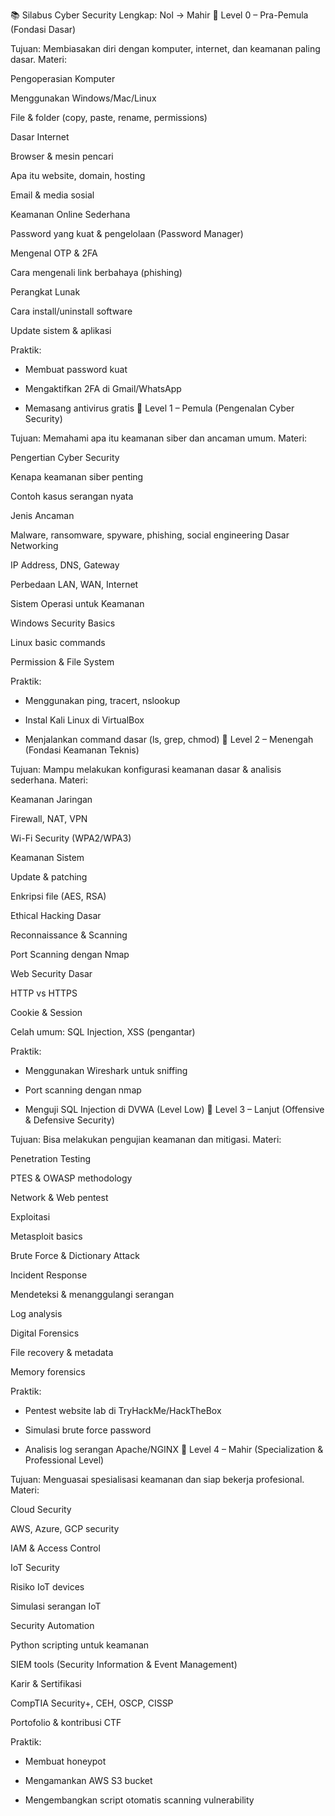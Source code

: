 📚 Silabus Cyber Security Lengkap: Nol → Mahir 🔹 Level 0 – Pra-Pemula (Fondasi Dasar)

Tujuan: Membiasakan diri dengan komputer, internet, dan keamanan paling dasar. Materi:

Pengoperasian Komputer

Menggunakan Windows/Mac/Linux

File & folder (copy, paste, rename, permissions)

Dasar Internet

Browser & mesin pencari

Apa itu website, domain, hosting

Email & media sosial

Keamanan Online Sederhana

Password yang kuat & pengelolaan (Password Manager)

Mengenal OTP & 2FA

Cara mengenali link berbahaya (phishing)

Perangkat Lunak

Cara install/uninstall software

Update sistem & aplikasi

Praktik:

- Membuat password kuat

- Mengaktifkan 2FA di Gmail/WhatsApp

- Memasang antivirus gratis
🔹 Level 1 – Pemula (Pengenalan Cyber Security)

Tujuan: Memahami apa itu keamanan siber dan ancaman umum. Materi:

Pengertian Cyber Security

Kenapa keamanan siber penting

Contoh kasus serangan nyata

Jenis Ancaman

Malware, ransomware, spyware, phishing, social engineering
Dasar Networking

IP Address, DNS, Gateway

Perbedaan LAN, WAN, Internet

Sistem Operasi untuk Keamanan

Windows Security Basics

Linux basic commands

Permission & File System

Praktik:

- Menggunakan ping, tracert, nslookup

- Instal Kali Linux di VirtualBox

- Menjalankan command dasar (ls, grep, chmod)
🔹 Level 2 – Menengah (Fondasi Keamanan Teknis)

Tujuan: Mampu melakukan konfigurasi keamanan dasar & analisis sederhana. Materi:

Keamanan Jaringan

Firewall, NAT, VPN

Wi-Fi Security (WPA2/WPA3)

Keamanan Sistem

Update & patching

Enkripsi file (AES, RSA)

Ethical Hacking Dasar

Reconnaissance & Scanning

Port Scanning dengan Nmap

Web Security Dasar

HTTP vs HTTPS

Cookie & Session

Celah umum: SQL Injection, XSS (pengantar)

Praktik:

- Menggunakan Wireshark untuk sniffing

- Port scanning dengan nmap

- Menguji SQL Injection di DVWA (Level Low)
🔹 Level 3 – Lanjut (Offensive & Defensive Security)

Tujuan: Bisa melakukan pengujian keamanan dan mitigasi. Materi:

Penetration Testing

PTES & OWASP methodology

Network & Web pentest

Exploitasi

Metasploit basics

Brute Force & Dictionary Attack

Incident Response

Mendeteksi & menanggulangi serangan

Log analysis

Digital Forensics

File recovery & metadata

Memory forensics

Praktik:

- Pentest website lab di TryHackMe/HackTheBox

- Simulasi brute force password

- Analisis log serangan Apache/NGINX
🔹 Level 4 – Mahir (Specialization & Professional Level)

Tujuan: Menguasai spesialisasi keamanan dan siap bekerja profesional. Materi:

Cloud Security

AWS, Azure, GCP security

IAM & Access Control

IoT Security

Risiko IoT devices

Simulasi serangan IoT

Security Automation

Python scripting untuk keamanan

SIEM tools (Security Information & Event Management)

Karir & Sertifikasi

CompTIA Security+, CEH, OSCP, CISSP

Portofolio & kontribusi CTF

Praktik:

- Membuat honeypot

- Mengamankan AWS S3 bucket

- Mengembangkan script otomatis scanning vulnerability